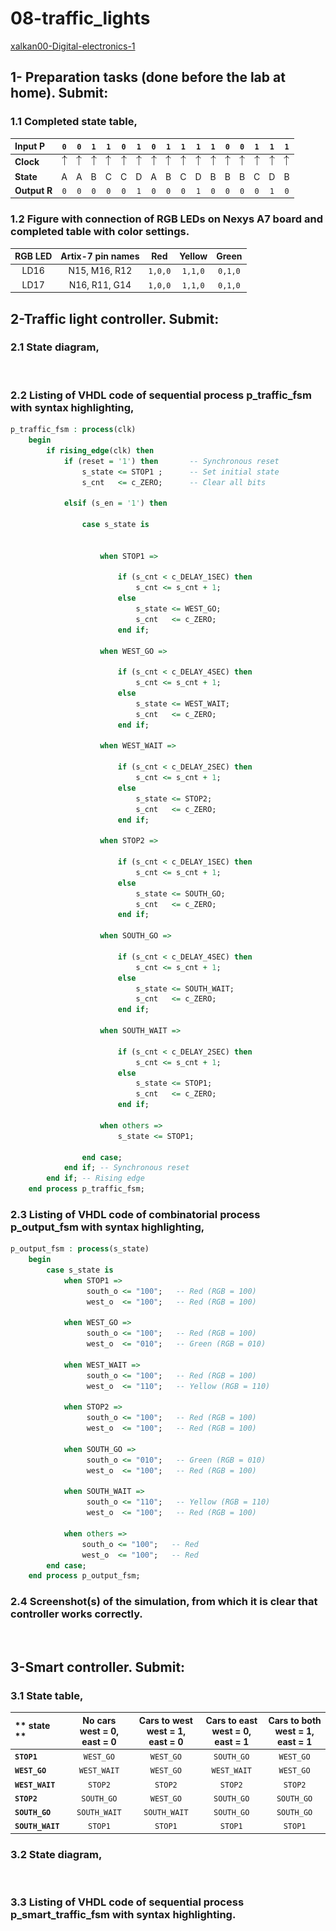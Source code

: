 # 08-traffic_lights
[xalkan00-Digital-electronics-1](https://github.com/xalkan00/Digital-electronics-1)

## 1- Preparation tasks (done before the lab at home). Submit:

### 1.1 Completed state table,

| **Input P** | `0` | `0` | `1` | `1` | `0` | `1` | `0` | `1` | `1` | `1` | `1` | `0` | `0` | `1` | `1` | `1` |
| :-- | :-: | :-: | :-: | :-: | :-: | :-: | :-: | :-: | :-: | :-: | :-: | :-: | :-: | :-: | :-: | :-: |
| **Clock** | ![rising](Image/eq_uparrow.png) | ![rising](Image/eq_uparrow.png) | ![rising](Image/eq_uparrow.png) | ![rising](Image/eq_uparrow.png) | ![rising](Image/eq_uparrow.png) | ![rising](Image/eq_uparrow.png) | ![rising](Image/eq_uparrow.png) | ![rising](Image/eq_uparrow.png) | ![rising](Image/eq_uparrow.png) | ![rising](Image/eq_uparrow.png) | ![rising](Image/eq_uparrow.png) | ![rising](Image/eq_uparrow.png) | ![rising](Image/eq_uparrow.png) | ![rising](Image/eq_uparrow.png) | ![rising](Image/eq_uparrow.png) | ![rising](Image/eq_uparrow.png) |
| **State** | A | A | B | C | C | D | A | B | C | D | B | B | B | C | D | B |
| **Output R** | `0` | `0` | `0` | `0` | `0` | `1` | `0` | `0` | `0` | `1` | `0` | `0` | `0` | `0` | `1` | `0` |

### 1.2 Figure with connection of RGB LEDs on Nexys A7 board and completed table with color settings.

| **RGB LED** | **Artix-7 pin names** | **Red** | **Yellow** | **Green** |
| :-: | :-: | :-: | :-: | :-: |
| LD16 | N15, M16, R12 | `1,0,0` | `1,1,0` | `0,1,0` |
| LD17 | N16, R11, G14 | `1,0,0` | `1,1,0` | `0,1,0` |


## 2-Traffic light controller. Submit:
### 2.1 State diagram,
<img src="   " />

### 2.2 Listing of VHDL code of sequential process p_traffic_fsm with syntax highlighting,
``` VHDL
p_traffic_fsm : process(clk)
    begin
        if rising_edge(clk) then
            if (reset = '1') then       -- Synchronous reset
                s_state <= STOP1 ;      -- Set initial state
                s_cnt   <= c_ZERO;      -- Clear all bits

            elsif (s_en = '1') then

                case s_state is


                    when STOP1 =>
                       
                        if (s_cnt < c_DELAY_1SEC) then
                            s_cnt <= s_cnt + 1;
                        else                           
                            s_state <= WEST_GO;                           
                            s_cnt   <= c_ZERO;
                        end if;

                    when WEST_GO =>

                        if (s_cnt < c_DELAY_4SEC) then
                            s_cnt <= s_cnt + 1;
                        else                          
                            s_state <= WEST_WAIT;                          
                            s_cnt   <= c_ZERO;
                        end if;

                    when WEST_WAIT =>

                        if (s_cnt < c_DELAY_2SEC) then
                            s_cnt <= s_cnt + 1;
                        else                           
                            s_state <= STOP2;                           
                            s_cnt   <= c_ZERO;
                        end if;
                        
                    when STOP2 =>

                        if (s_cnt < c_DELAY_1SEC) then
                            s_cnt <= s_cnt + 1;
                        else                           
                            s_state <= SOUTH_GO;                           
                            s_cnt   <= c_ZERO;
                        end if;

                    when SOUTH_GO =>

                        if (s_cnt < c_DELAY_4SEC) then
                            s_cnt <= s_cnt + 1;
                        else                            
                            s_state <= SOUTH_WAIT;                           
                            s_cnt   <= c_ZERO;
                        end if;
                        
                    when SOUTH_WAIT =>

                        if (s_cnt < c_DELAY_2SEC) then
                            s_cnt <= s_cnt + 1;
                        else                          
                            s_state <= STOP1;                           
                            s_cnt   <= c_ZERO;
                        end if;                        
                                                                                             
                    when others =>
                        s_state <= STOP1;

                end case;
            end if; -- Synchronous reset
        end if; -- Rising edge
    end process p_traffic_fsm;
```
### 2.3 Listing of VHDL code of combinatorial process p_output_fsm with syntax highlighting,
``` VHDL
p_output_fsm : process(s_state)
    begin
        case s_state is
            when STOP1 =>
                 south_o <= "100";   -- Red (RGB = 100)
                 west_o  <= "100";   -- Red (RGB = 100)
                 
            when WEST_GO =>
                 south_o <= "100";   -- Red (RGB = 100)
                 west_o  <= "010";   -- Green (RGB = 010)
                                  
            when WEST_WAIT =>
                 south_o <= "100";   -- Red (RGB = 100)
                 west_o  <= "110";   -- Yellow (RGB = 110)
                 
            when STOP2 =>
                 south_o <= "100";   -- Red (RGB = 100)
                 west_o  <= "100";   -- Red (RGB = 100)
                 
            when SOUTH_GO =>
                 south_o <= "010";   -- Green (RGB = 010)
                 west_o  <= "100";   -- Red (RGB = 100)
                 
            when SOUTH_WAIT =>
                 south_o <= "110";   -- Yellow (RGB = 110)
                 west_o  <= "100";   -- Red (RGB = 100)
                                
            when others =>
                south_o <= "100";   -- Red
                west_o  <= "100";   -- Red
        end case;
    end process p_output_fsm;
```
### 2.4 Screenshot(s) of the simulation, from which it is clear that controller works correctly.

<img src="   " />

## 3-Smart controller. Submit:

### 3.1 State table,

| **  state ** | No cars <br />west = 0, east = 0 | Cars to west<br />west = 1, east = 0 | Cars to east<br />west = 0, east = 1 | Cars to both<br />west = 1, east = 1 |
| :-- | :-: | :-: | :-: | :-: |
| **`STOP1`**  | `WEST_GO` | `WEST_GO` | `SOUTH_GO` | `WEST_GO` |
| **`WEST_GO`** | `WEST_WAIT` | ``WEST_GO`` | `WEST_WAIT` | ``WEST_GO`` |
| **`WEST_WAIT`** | ``STOP2`` | `STOP2` | ``STOP2`` | ``STOP2`` |
| **`STOP2`**  | `SOUTH_GO` | `WEST_GO` | `SOUTH_GO` | ``SOUTH_GO`` |
| **`SOUTH_GO`** | `SOUTH_WAIT` | `SOUTH_WAIT` | `SOUTH_GO` | ```SOUTH_GO``` |
| **`SOUTH_WAIT`** | `STOP1` | `STOP1` | `STOP1` | ``STOP1`` |

### 3.2 State diagram,

<img src="   " />

### 3.3 Listing of VHDL code of sequential process p_smart_traffic_fsm with syntax highlighting.

``` VHDL

```

